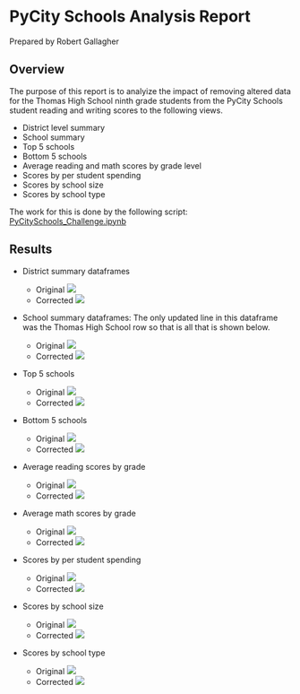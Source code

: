 # PyCity Schools Analysis Report
Prepared by Robert Gallagher

## Overview

The purpose of this report is to analyize the impact of removing altered data for the Thomas High School ninth grade students from the PyCity Schools student reading and writing scores to the following views.
- District level summary
- School summary
- Top 5 schools
- Bottom 5 schools
- Average reading and math scores by grade level
- Scores by per student spending
- Scores by school size
- Scores by school type

The work for this is done by the following script:
[PyCitySchools_Challenge.ipynb](PyCitySchools_Challenge.ipynb)

## Results

- District summary dataframes
    - Original
    ![](Resources/Original_District_Summary.PNG)
    - Corrected
    ![](Resources/Updated_District_Summary.PNG)

- School summary dataframes: The only updated line in this dataframe was the Thomas High School row so that is all that is shown below.
    - Original
    ![](Resources/Original_School_Summary_Thomas_High_School.png)
    - Corrected
    ![](Resources/Updated_School_Summary_Thomas_High_School.png)

- Top 5 schools
    - Original
    ![](Resources/Original_Top_Five_Schools.png)
    - Corrected
    ![](Resources/Updated_Top_Five_Schools.png)

- Bottom 5 schools
    - Original
    ![](Resources/Original_Bottom_Five_Schools.png)
    - Corrected
    ![](Resources/Updated_Bottom_Five_Schools.png)

- Average reading scores by grade
    - Original
    ![](Resources/Original_average_reading_scores_by_grade.png)
    - Corrected
    ![](Resources/Updated_average_reading_scores_by_grade.png)

- Average math scores by grade
    - Original
    ![](Resources/Original_average_math_scores_by_grade.png)
    - Corrected
    ![](Resources/Updated_average_math_scores_by_grade.png)

- Scores by per student spending
    - Original
    ![](Resources/Original_by_spending.png)
    - Corrected
    ![](Resources/Updated_by_spending.png)

- Scores by school size
    - Original
    ![](Resources/Original_by_size.png)
    - Corrected
    ![](Resources/Updated_by_size.png)

- Scores by school type
    - Original
    ![](Resources/Original_by_type.png)
    - Corrected
    ![](Resources/Updated_by_type.png)